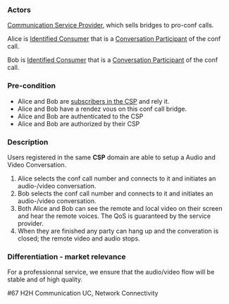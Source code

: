 ### Actors

[Communication Service Provider](https://github.com/reTHINK-project/use-cases/blob/master/docs/D1.1/business-models/business-roles.md#communication-service-provider), which sells bridges to pro-conf calls.

Alice is [Identified Consumer](https://github.com/reTHINK-project/use-cases/blob/master/docs/D1.1/business-models/business-roles.md#identified-service-consumer) that is a [Conversation Participant](https://github.com/reTHINK-project/use-cases/blob/master/docs/D1.1/business-models/business-roles.md#conversation--communication-participant) of the conf call.

Bob is [Identified Consumer](https://github.com/reTHINK-project/use-cases/blob/master/docs/D1.1/business-models/business-roles.md#identified-service-consumer) that is a [Conversation Participant](https://github.com/reTHINK-project/use-cases/blob/master/docs/D1.1/business-models/business-roles.md#conversation--communication-participant) of the conf call.
### Pre-condition
- Alice and Bob are [subscribers in the CSP](https://github.com/reTHINK-project/use-cases/blob/master/docs/User%20Authentication%20and%20Registration.md) and rely it.
- Alice and Bob have a rendez vous on this conf call bridge.
- Alice and Bob are authenticated to the CSP
- Alice and Bob are authorized by their CSP
### Description

Users registered in the same **CSP** domain are able to setup a Audio and Video Conversation.
1. Alice selects the conf call number and connects to it and initiates an audio-/video conversation.
2. Bob selects the conf call number and connects to it and initiates an audio-/video conversation.
3. Both Alice and Bob can see the remote and local video on their screen and hear the remote voices. The QoS is guaranteed by the service provider.
4. When they are finished any party can hang up and the converation is closed; the remote video and audio stops.
### Differentiation - market relevance

For a professionnal service, we ensure that the audio/video flow will be stable and of high quality.

#67 H2H Communication UC, Network Connectivity
